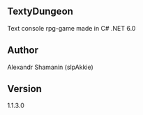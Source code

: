 ## TextyDungeon

Text console rpg-game made in C# .NET 6.0

## Author

Alexandr Shamanin (slpAkkie)

## Version

1.1.3.0
